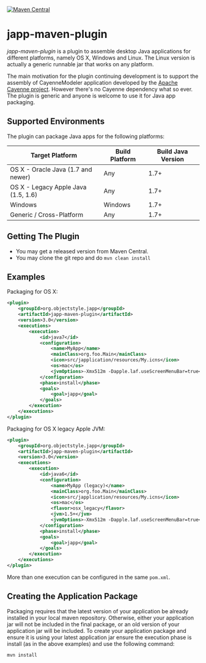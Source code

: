[![Maven Central](https://maven-badges.herokuapp.com/maven-central/org.objectstyle.japp/japp-maven-plugin/badge.svg)](https://maven-badges.herokuapp.com/maven-central/org.objectstyle.japp/japp-maven-plugin/)

# japp-maven-plugin

_japp-maven-plugin_ is a plugin to assemble desktop Java applications for different platforms, namely OS X, Windows and Linux. The Linux version is actually a generic runnable jar that works on any platform.

The main motivation for the plugin continuing development is to support the assembly of CayenneModeler application developed by the [Apache Cayenne project](http://cayenne.apache.org/). However there's no Cayenne dependency what so ever. The plugin is generic and anyone is welcome to use it for Java app packaging.

## Supported Environments

The  plugin can package Java apps for the following platforms:

|Target Platform|Build Platform|Build Java Version
|---------------|--------------|-------------------
|OS X - Oracle Java (1.7 and newer)|Any|1.7+
|OS X - Legacy Apple Java (1.5, 1.6)|Any|1.7+
|Windows|Windows|1.7+
|Generic / Cross-Platform|Any|1.7+

## Getting The Plugin

* You may get a released version from Maven Central. 
* You may clone the git repo and do `mvn clean install`

## Examples

Packaging for OS X:
```xml
<plugin>
    <groupId>org.objectstyle.japp</groupId>
    <artifactId>japp-maven-plugin</artifactId>
    <version>3.0</version>
    <executions>
        <execution>
            <id>java7</id>
            <configuration>
                <name>MyApp</name>
                <mainClass>org.foo.Main</mainClass>
                <icon>src/japplication/resources/My.icns</icon>
                <os>mac</os>
                <jvmOptions>-Xmx512m -Dapple.laf.useScreenMenuBar=true</jvmOptions>
            </configuration>
            <phase>install</phase>
            <goals>
                <goal>japp</goal>
            </goals>
        </execution>
    </executions>
</plugin>
```

Packaging for OS X legacy Apple JVM:

```xml
<plugin>
    <groupId>org.objectstyle.japp</groupId>
    <artifactId>japp-maven-plugin</artifactId>
    <version>3.0</version>
    <executions>
        <execution>
            <id>java6</id>
            <configuration>
                <name>MyApp (legacy)</name>
                <mainClass>org.foo.Main</mainClass>
                <icon>src/japplication/resources/My.icns</icon>
                <os>mac</os>
                <flavor>osx_legacy</flavor>
                <jvm>1.5+</jvm>
                <jvmOptions>-Xmx512m -Dapple.laf.useScreenMenuBar=true</jvmOptions>
            </configuration>
            <phase>install</phase>
            <goals>
                <goal>japp</goal>
            </goals>
        </execution>
    </executions>
</plugin>
```

More than one execution can be configured in the same `pom.xml`.

## Creating the Application Package

Packaging requires that the latest version of your application be already installed in your local maven repository. Otherwise, either your application jar will not be included in the final package, or an old version of your application jar will be included. To create your application package and ensure it is using your latest application jar ensure the execution phase is install (as in the above examples) and use the following command:

	mvn install

